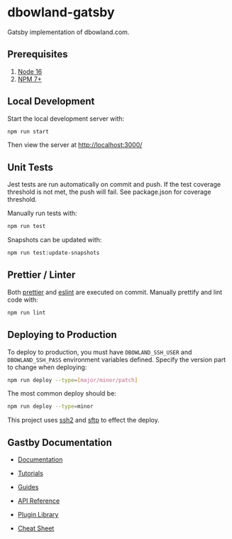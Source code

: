 # dbowland-gatsby

Gatsby implementation of dbowland.com.

## Prerequisites

1. [Node 16](https://nodejs.org/en/)
1. [NPM 7+](https://www.npmjs.com/)

## Local Development

Start the local development server with:

```bash
npm run start
```

Then view the server at <http://localhost:3000/>

## Unit Tests

Jest tests are run automatically on commit and push. If the test coverage threshold is not met, the push will fail. See package.json for coverage threshold.

Manually run tests with:

```bash
npm run test
```

Snapshots can be updated with:

```bash
npm run test:update-snapshots
```

## Prettier / Linter

Both [prettier](https://prettier.io/) and [eslint](https://eslint.org/) are executed on commit. Manually prettify and lint code with:

```bash
npm run lint
```

## Deploying to Production

To deploy to production, you must have `DBOWLAND_SSH_USER` and `DBOWLAND_SSH_PASS` environment variables defined. Specify the version part to change when deploying:

```bash
npm run deploy --type=[major/minor/patch]
```

The most common deploy should be:

```bash
npm run deploy --type=minor
```

This project uses [ssh2](https://www.npmjs.com/package/ssh2) and [sftp](https://github.com/mscdex/ssh2-streams/blob/master/SFTPStream.md#sftpstream-methods) to effect the deploy.

## Gastby Documentation

- [Documentation](https://www.gatsbyjs.com/docs/?utm_source=starter&utm_medium=readme&utm_campaign=minimal-starter)

- [Tutorials](https://www.gatsbyjs.com/tutorial/?utm_source=starter&utm_medium=readme&utm_campaign=minimal-starter)

- [Guides](https://www.gatsbyjs.com/tutorial/?utm_source=starter&utm_medium=readme&utm_campaign=minimal-starter)

- [API Reference](https://www.gatsbyjs.com/docs/api-reference/?utm_source=starter&utm_medium=readme&utm_campaign=minimal-starter)

- [Plugin Library](https://www.gatsbyjs.com/plugins?utm_source=starter&utm_medium=readme&utm_campaign=minimal-starter)

- [Cheat Sheet](https://www.gatsbyjs.com/docs/cheat-sheet/?utm_source=starter&utm_medium=readme&utm_campaign=minimal-starter)
